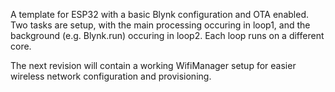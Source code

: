 A template for ESP32 with a basic Blynk configuration and OTA enabled.  Two tasks are setup, with the main processing occuring in loop1, and the background (e.g. Blynk.run) occuring in loop2.  Each loop runs on a different core.

The next revision will contain a working WifiManager setup for easier wireless network configuration and provisioning.

